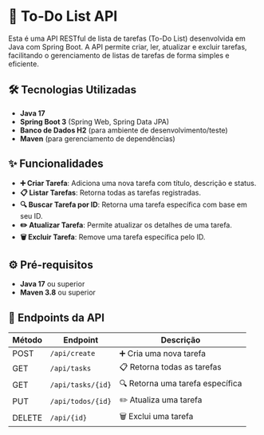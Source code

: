 # 📝 To-Do List API

Esta é uma API RESTful de lista de tarefas (To-Do List) desenvolvida em Java com Spring Boot. A API permite criar, ler, atualizar e excluir tarefas, facilitando o gerenciamento de listas de tarefas de forma simples e eficiente.

## 🛠️ Tecnologias Utilizadas

- **Java 17**
- **Spring Boot 3** (Spring Web, Spring Data JPA)
- **Banco de Dados H2** (para ambiente de desenvolvimento/teste)
- **Maven** (para gerenciamento de dependências)
  
## ✨ Funcionalidades

- **➕ Criar Tarefa**: Adiciona uma nova tarefa com título, descrição e status.
- **📋 Listar Tarefas**: Retorna todas as tarefas registradas.
- **🔍 Buscar Tarefa por ID**: Retorna uma tarefa específica com base em seu ID.
- **✏️ Atualizar Tarefa**: Permite atualizar os detalhes de uma tarefa.
- **🗑️ Excluir Tarefa**: Remove uma tarefa específica pelo ID.

## ⚙️ Pré-requisitos

- **Java 17** ou superior
- **Maven 3.8** ou superior

## 📡 Endpoints da API

| Método | Endpoint           | Descrição                     |
|--------|---------------------|-------------------------------|
| POST   | `/api/create`       | ➕ Cria uma nova tarefa       |
| GET    | `/api/tasks`       | 📋 Retorna todas as tarefas   |
| GET    | `/api/tasks/{id}`  | 🔍 Retorna uma tarefa específica |
| PUT    | `/api/todos/{id}`  | ✏️ Atualiza uma tarefa        |
| DELETE | `/api/{id}`        | 🗑️ Exclui uma tarefa          |

